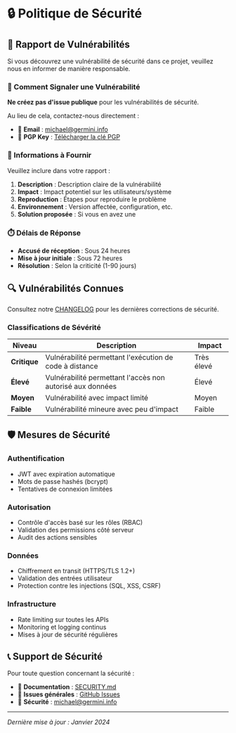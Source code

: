 # 🔒 Politique de Sécurité

## 📢 Rapport de Vulnérabilités

Si vous découvrez une vulnérabilité de sécurité dans ce projet, veuillez nous en informer de manière responsable.

### 🚨 Comment Signaler une Vulnérabilité

**Ne créez pas d'issue publique** pour les vulnérabilités de sécurité.

Au lieu de cela, contactez-nous directement :

- 📧 **Email** : michael@germini.info
- 🔐 **PGP Key** : [Télécharger la clé PGP](https://github.com/smartcity-geneva/dashboard/security/pgp-key)

### 📝 Informations à Fournir

Veuillez inclure dans votre rapport :

1. **Description** : Description claire de la vulnérabilité
2. **Impact** : Impact potentiel sur les utilisateurs/système
3. **Reproduction** : Étapes pour reproduire le problème
4. **Environnement** : Version affectée, configuration, etc.
5. **Solution proposée** : Si vous en avez une

### ⏱️ Délais de Réponse

- **Accusé de réception** : Sous 24 heures
- **Mise à jour initiale** : Sous 72 heures
- **Résolution** : Selon la criticité (1-90 jours)

## 🔍 Vulnérabilités Connues

Consultez notre [CHANGELOG](CHANGELOG.md) pour les dernières corrections de sécurité.

### Classifications de Sévérité

| Niveau | Description | Impact |
|--------|-------------|---------|
| **Critique** | Vulnérabilité permettant l'exécution de code à distance | Très élevé |
| **Élevé** | Vulnérabilité permettant l'accès non autorisé aux données | Élevé |
| **Moyen** | Vulnérabilité avec impact limité | Moyen |
| **Faible** | Vulnérabilité mineure avec peu d'impact | Faible |

## 🛡️ Mesures de Sécurité

### Authentification
- JWT avec expiration automatique
- Mots de passe hashés (bcrypt)
- Tentatives de connexion limitées

### Autorisation
- Contrôle d'accès basé sur les rôles (RBAC)
- Validation des permissions côté serveur
- Audit des actions sensibles

### Données
- Chiffrement en transit (HTTPS/TLS 1.2+)
- Validation des entrées utilisateur
- Protection contre les injections (SQL, XSS, CSRF)

### Infrastructure
- Rate limiting sur toutes les APIs
- Monitoring et logging continus
- Mises à jour de sécurité régulières

## 📞 Support de Sécurité

Pour toute question concernant la sécurité :

- 📖 **Documentation** : [SECURITY.md](SECURITY.md)
- 🐛 **Issues générales** : [GitHub Issues](https://github.com/smartcity-geneva/dashboard/issues)
- 📧 **Sécurité** : michael@germini.info

---

*Dernière mise à jour : Janvier 2024*
